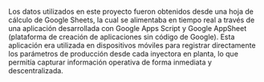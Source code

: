 Los datos utilizados en este proyecto fueron obtenidos desde una hoja de cálculo de Google Sheets, la cual se alimentaba en tiempo real a través de una aplicación desarrollada con Google Apps Script y Google AppSheet (plataforma de creación de aplicaciones sin código de Google).
Esta aplicación era utilizada en dispositivos móviles para registrar directamente los parámetros de producción desde cada inyectora en planta, lo que permitía capturar información operativa de forma inmediata y descentralizada.
